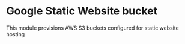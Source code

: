 # Google Static Website bucket
This module provisions AWS S3 buckets configured for static website hosting 